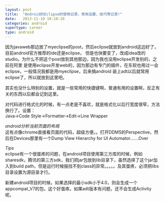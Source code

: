 ```yaml
---
layout: post
title:  "Android的Eclipse的使用记录，常用设置，技巧等记录!"
date:   2013-11-10 10:10:10
categories: android
supertype: career
type: android
---
```


因为javaweb那边放了myeclipse的post，然后eclipse就放到android这边好了，目前android官方推荐的ide还是eclipse，
但是也快要变了，改成idea改的studio。为什么不把这个post放到其他那边，因为我也没用eclipse开发别的，之前在阿里
是使用eclipse开发web的，因为那边有专门的插件，在东软也用过一会eclipse，一般情况我都是用myeclipse，后来搞android
装上adt以后就常用eclipse了，所以就放到这里吧。

其实也没什么特别的设置，就是一些常用的快捷键啊，普通有用的设置啊，反正有关的东西以后都会记到这里。

对代码进行格式化的时候，有一点老是不喜欢，就是格式化以后行宽度很窄，方法换行了。设置：  
Java->Code Style->Formatter->Edit->Line Wrapper

*android分析当前页面的布局*  
这有点像chrome直接看页面的代码，超级方便。。打开DDMS的Perspective，然后在Devices那里有一个Dump View Hierarchy for UI Automator.......Over

*Tips*  
eclipse有一个很蛋疼的问题，在android项目使用第三方库的时候，例如sharesdk，腾讯的第三方sdk，我们把jar包放到lib目录下，虽然选择了这个jar加入到build path，但是运行时候报找不到class的异常。。。。。及其蛋疼，必须把libs目录设置为源目录才行。

新建android项目的时候，如果选择的最小sdk小于4.0，则会生成一个appcompat_V7的包，这个好蛋疼。如果adt版本有问题，还不会生成Activity呢。